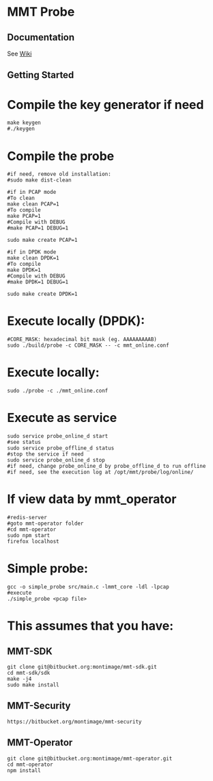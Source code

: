 # MMT Probe

## Documentation

See [Wiki](https://bitbucket.org/montimage/mmt-probe/wiki)

## Getting Started

# Compile the key generator if need
    make keygen
    #./keygen
# Compile the probe
    #if need, remove old installation:
    #sudo make dist-clean
    
    #if in PCAP mode
    #To clean
    make clean PCAP=1
    #To compile
    make PCAP=1
    #Compile with DEBUG
    #make PCAP=1 DEBUG=1
    
    sudo make create PCAP=1
    
    #if in DPDK mode
    make clean DPDK=1
    #To compile
    make DPDK=1
    #Compile with DEBUG
    #make DPDK=1 DEBUG=1
    
    sudo make create DPDK=1
# Execute locally (DPDK):
    #CORE_MASK: hexadecimal bit mask (eg. AAAAAAAAAB)
    sudo ./build/probe -c CORE_MASK -- -c mmt_online.conf
# Execute locally:
    sudo ./probe -c ./mmt_online.conf
# Execute as service
    sudo service probe_online_d start
    #see status
    sudo service probe_offline_d status
    #stop the service if need
    sudo service probe_online_d stop
    #if need, change probe_online_d by probe_offline_d to run offline
    #if need, see the execution log at /opt/mmt/probe/log/online/
# If view data by mmt_operator
    #redis-server
    #goto mmt-operator folder
    #cd mmt-operator
    sudo npm start
    firefox localhost

# Simple probe:
    gcc -o simple_probe src/main.c -lmmt_core -ldl -lpcap
    #execute
    ./simple_probe <pcap file>

# This assumes that you have:

## MMT-SDK
    git clone git@bitbucket.org:montimage/mmt-sdk.git
    cd mmt-sdk/sdk
    make -j4
    sudo make install
    
## MMT-Security
    https://bitbucket.org/montimage/mmt-security
    
## MMT-Operator
    git clone git@bitbucket.org:montimage/mmt-operator.git
    cd mmt-operator
    npm install